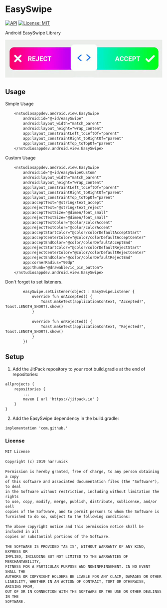 # EasySwipe
[![API](https://img.shields.io/badge/API-21%2B-brightgreen.svg?style=flat)](https://android-arsenal.com/api?level=21)
[![License: MIT](https://img.shields.io/badge/License-MIT-silver.svg)](https://opensource.org/licenses/MIT)  
  
Android EasySwipe Library  
<p align="center">
<img src="https://github.com/harrunisk/EasySwipe/blob/master/art/EasySwipe.gif" >
</p>

## Usage
Simple Usage
```
    <nstudiosappdev.android.view.EasySwipe
        android:id="@+id/easySwipe"
        android:layout_width="match_parent"
        android:layout_height="wrap_content"
        app:layout_constraintLeft_toLeftOf="parent"
        app:layout_constraintRight_toRightOf="parent"
        app:layout_constraintTop_toTopOf="parent"
    </nstudiosappdev.android.view.EasySwipe>
```
Custom Usage
```
    <nstudiosappdev.android.view.EasySwipe
        android:id="@+id/easySwipeCustom"
        android:layout_width="match_parent"
        android:layout_height="wrap_content"
        app:layout_constraintLeft_toLeftOf="parent"
        app:layout_constraintRight_toRightOf="parent"
        app:layout_constraintTop_toTopOf="parent"
        app:acceptText="@string/text_accept"
        app:rejectText="@string/text_reject"
        app:acceptTextSize="@dimen/font_small"
        app:rejectTextSize="@dimen/font_small"
        app:acceptTextColor="@color/colorAccent"
        app:rejectTextColor="@color/colorAccent"
        app:acceptStartColor="@color/colorDefaultAcceptStart"
        app:acceptCenterColor="@color/colorDefaultAcceptCenter"
        app:acceptEndColor="@color/colorDefaultAcceptEnd"
        app:rejectStartColor="@color/colorDefaultRejectStart"
        app:rejectCenterColor="@color/colorDefaultRejectCenter"
        app:rejectEndColor="@color/colorDefaultRejectEnd"
        app:cornerRadius="90dp"
        app:thumb="@drawable/ic_pin_button">
    </nstudiosappdev.android.view.EasySwipe>
```
Don't forget to set listeners.
```
        easySwipe.setListener(object : EasySwipeListener {
            override fun onAccepted() {
                Toast.makeText(applicationContext, "Accepted!", Toast.LENGTH_SHORT).show()
            }

            override fun onRejected() {
                Toast.makeText(applicationContext, "Rejected!", Toast.LENGTH_SHORT).show()
            }
        })
```
## Setup
1. Add the JitPack repository to your root build.gradle at the end of repositories:
```
allprojects {
	repositories {
		...
		maven { url 'https://jitpack.io' }
	}
}
```
2. Add the EasySwipe dependency in the build.gradle:
```
implementation 'com.github.'
```
### License
```
MIT License

Copyright (c) 2019 harrunisk

Permission is hereby granted, free of charge, to any person obtaining a copy
of this software and associated documentation files (the "Software"), to deal
in the Software without restriction, including without limitation the rights
to use, copy, modify, merge, publish, distribute, sublicense, and/or sell
copies of the Software, and to permit persons to whom the Software is
furnished to do so, subject to the following conditions:

The above copyright notice and this permission notice shall be included in all
copies or substantial portions of the Software.

THE SOFTWARE IS PROVIDED "AS IS", WITHOUT WARRANTY OF ANY KIND, EXPRESS OR
IMPLIED, INCLUDING BUT NOT LIMITED TO THE WARRANTIES OF MERCHANTABILITY,
FITNESS FOR A PARTICULAR PURPOSE AND NONINFRINGEMENT. IN NO EVENT SHALL THE
AUTHORS OR COPYRIGHT HOLDERS BE LIABLE FOR ANY CLAIM, DAMAGES OR OTHER
LIABILITY, WHETHER IN AN ACTION OF CONTRACT, TORT OR OTHERWISE, ARISING FROM,
OUT OF OR IN CONNECTION WITH THE SOFTWARE OR THE USE OR OTHER DEALINGS IN THE
SOFTWARE.

```
